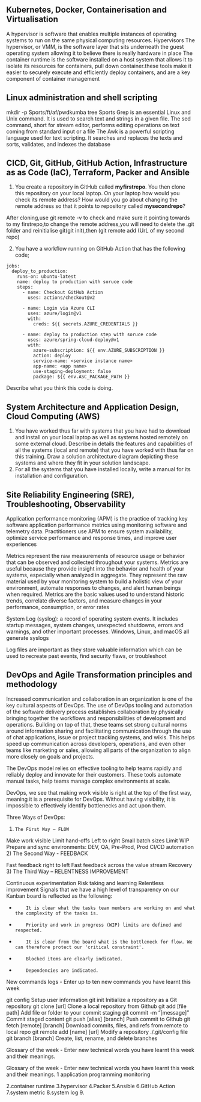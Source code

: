 ## Kubernetes, Docker, Containerisation and Virtualisation
A hypervisor is software that enables multiple instances of operating systems to run on the same physical computing resources.
Hypervisors
The hypervisor, or VMM, is the software layer that sits underneath the guest operating system allowing it to believe there is really hardware in place
 The container runtime is the software installed on a host system that allows it to isolate its resources for containers, pull down container.these tools make it easier to securely execute and efficiently deploy containers, and are a key component of container management


## Linux administration and shell scripting

mkdir -p Sports/ft/af/pwdkumba
tree Sports
Grep is an essential Linux and Unix command. It is used to search text and strings in a given file.
The sed command, short for stream editor, performs editing operations on text coming from standard input or a file
The Awk is a powerful scripting language used for text scripting. It searches and replaces the texts and sorts, validates, and indexes the database


## CICD, Git, GitHub, GitHub Action, Infrastructure as as Code (IaC), Terraform, Packer and Ansible
1. You create a repository in GitHub called <b>myfirstrepo</b>. You then clone this repository on your local laptop. On your laptop how would you check its remote address? How would you go about changing the remote address so that it points to repository called <b>mysecondrepo</b>?


After cloning,use git remote -v to check and make sure it pointing towards to my firstrepo,to change the remote address,you will need to delete the .git folder and reinitialise git(git init),then (git remote add (UrL of my second repo) 



2. You have a workflow running on GitHub Action that has the following code;
```
jobs:
  deploy_to_production:
    runs-on: ubuntu-latest
    name: deploy to production with soruce code
    steps:
      - name: Checkout GitHub Action
        uses: actions/checkout@v2

      - name: Login via Azure CLI
        uses: azure/login@v1
        with:
          creds: ${{ secrets.AZURE_CREDENTIALS }}

      - name: deploy to production step with soruce code
        uses: azure/spring-cloud-deploy@v1
        with:
          azure-subscription: ${{ env.AZURE_SUBSCRIPTION }}
          action: deploy
          service-name: <service instance name>
          app-name: <app name>
          use-staging-deployment: false
          package: ${{ env.ASC_PACKAGE_PATH }}
```
Describe what you think this code is doing.



## System Architecture and Application Design, Cloud Computing (AWS)
1. You have worked thus far with systems that you have had to download and install on your local laptop as well as systems hosted remotely on some external cloud. Describe in details the features and capabilities of all the systems (local and remote) that you have worked with thus far on this training. Draw a solution architecture diagram depicting these systems and where they fit in your solution landscape.
2. For all the systems that you have installed locally, write a manual for its installation and configuration.



## Site Reliability Engineering (SRE), Troubleshooting, Observability

Application performance monitoring (APM) is the practice of tracking key software application performance metrics using monitoring software and telemetry data. Practitioners use APM to ensure system availability, optimize service performance and response times, and improve user experiences

 Metrics represent the raw measurements of resource usage or behavior that can be observed and collected throughout your systems.
Metrics are useful because they provide insight into the behavior and health of your systems, especially when analyzed in aggregate. They represent the raw material used by your monitoring system to build a holistic view of your environment, automate responses to changes, and alert human beings when required. Metrics are the basic values used to understand historic trends, correlate diverse factors, and measure changes in your performance, consumption, or error rates

System Log (syslog): a record of operating system events. It includes startup messages, system changes, unexpected shutdowns, errors and warnings, and other important processes. Windows, Linux, and macOS all generate syslogs

Log files are important as they store valuable information which can be used to recreate past events, find security flaws, or troubleshoot




## DevOps and Agile Transformation principles and methodology
Increased communication and collaboration in an organization is one of the key cultural aspects of DevOps. The use of DevOps tooling and automation of the software delivery process establishes collaboration by physically bringing together the workflows and responsibilities of development and operations. Building on top of that, these teams set strong cultural norms around information sharing and facilitating communication through the use of chat applications, issue or project tracking systems, and wikis. This helps speed up communication across developers, operations, and even other teams like marketing or sales, allowing all parts of the organization to align more closely on goals and projects.

The DevOps model relies on effective tooling to help teams rapidly and reliably deploy and innovate for their customers. These tools automate manual tasks, help teams manage complex environments at scale.


DevOps, we see that making work visible is right at the top of the first way, meaning it is a prerequisite for DevOps. Without having visibility, it is impossible to effectively identify bottlenecks and act upon them. 

Three Ways of DevOps:

1)     The First Way – FLOW

Make work visible
Limit hand-offs
Left to right
Small batch sizes
Limit WIP
Prepare and sync environments: DEV, QA, Pre-Prod, Prod
CI/CD automation
2)     The Second Way - FEEDBACK

Fast feedback right to left
Fast feedback across the value stream
Recovery
3)  The Third Way – RELENTNESS IMPROVEMENT

Continuous experimentation
Risk taking and learning
Relentless improvement 
Signals that we have a high level of transparency on our Kanban board is reflected as the following:

-         It is clear what the tasks team members are working on and what the complexity of the tasks is.

-         Priority and work in progress (WIP) limits are defined and respected.

-         It is clear from the board what is the bottleneck for flow. We can therefore protect our 'critical constraint'.

-         Blocked items are clearly indicated.

-         Dependencies are indicated.



New commands logs - Enter up to ten new commands you have learnt this week

git config	Setup user information
git init	Initialize a repository as a Git repository
git clone [url]	Clone a local repository from Github
git add [file path]	Add file or folder to your commit staging
git commit -m “[message]”	Commit staged content
git push [alias] [branch]	Push commit to Github
git fetch [remote] [branch]	Download commits, files, and refs from remote to local repo
git remote add [name] [url]	Modify a repository ./.git/config file
git branch [branch]	Create, list, rename, and delete branches


Glossary of the week - Enter new technical words you have learnt this week and their meanings.

Glossary of the week - Enter new technical words you have learnt this week and their meanings.
1 application programming monitoring

2.container runtime
3.hypervisor
4.Packer 
5.Ansible
6.GitHub Action
7.system metric
8.system log
9.
